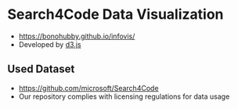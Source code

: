 # Search4Code Data Visualization
- https://bonohubby.github.io/infovis/
- Developed by [d3.js](https://d3js.org/)

## Used Dataset
- https://github.com/microsoft/Search4Code
- Our repository complies with licensing regulations for data usage
